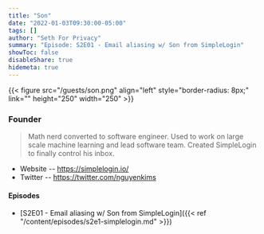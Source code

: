 ```yaml
---
title: "Son"
date: "2022-01-03T09:30:00-05:00"
tags: []
author: "Seth For Privacy"
summary: "Episode: S2E01 - Email aliasing w/ Son from SimpleLogin"
showToc: false
disableShare: true
hidemeta: true
---
```


{{< figure src="/guests/son.png" align="left" style="border-radius: 8px;" link="" height="250" width="250" >}}

### Founder

> Math nerd converted to software engineer. Used to work on large scale machine learning and lead software team. Created SimpleLogin to finally control his inbox.

- Website -- https://simplelogin.io/
- Twitter -- https://twitter.com/nguyenkims
#### Episodes

- [S2E01 - Email aliasing w/ Son from SimpleLogin]({{< ref "/content/episodes/s2e1-simplelogin.md" >}})

